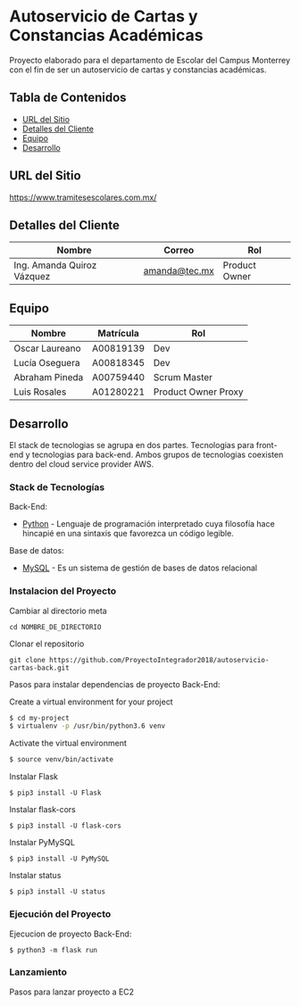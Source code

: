 # Autoservicio de Cartas y Constancias Académicas

Proyecto elaborado para el departamento de Escolar del Campus Monterrey con el fin de ser un autoservicio de cartas y constancias académicas.

## Tabla de Contenidos
* [URL del Sitio](#URL-del-Sitio)
* [Detalles del Cliente](#Detalles-del-Cliente)
* [Equipo](#Equipo)
* [Desarrollo](#Desarrollo)

## URL del Sitio
https://www.tramitesescolares.com.mx/

## Detalles del Cliente
Nombre | Correo | Rol
------ | ------ | ---
Ing. Amanda Quiroz Vázquez | amanda@tec.mx | Product Owner

## Equipo
Nombre | Matrícula | Rol
------ | --------- | ---
Oscar Laureano | A00819139 | Dev
Lucía Oseguera | A00818345 | Dev
Abraham Pineda | A00759440 | Scrum Master
Luis Rosales   | A01280221 | Product Owner Proxy

## Desarrollo

El stack de tecnologias se agrupa en dos partes. Tecnologias para front-end y tecnologias para back-end. Ambos grupos de tecnologias coexisten dentro del cloud service provider AWS.

### Stack de Tecnologías
Back-End:
* [Python](https://www.python.org) - Lenguaje de programación interpretado cuya filosofía hace hincapié en una sintaxis que favorezca un código legible.

Base de datos:
* [MySQL](https://www.mysql.com) - Es un sistema de gestión de bases de datos relacional 

### Instalacion del Proyecto

Cambiar al directorio meta
```
cd NOMBRE_DE_DIRECTORIO
```

Clonar el repositorio
```
git clone https://github.com/ProyectoIntegrador2018/autoservicio-cartas-back.git
```

Pasos para instalar dependencias de proyecto Back-End:

Create a virtual environment for your project

```sh
$ cd my-project
$ virtualenv -p /usr/bin/python3.6 venv
```

Activate the virtual environment

```sh
$ source venv/bin/activate
```

Instalar Flask
```
$ pip3 install -U Flask
```

Instalar flask-cors
```
$ pip3 install -U flask-cors
```

Instalar PyMySQL
```
$ pip3 install -U PyMySQL
```

Instalar status
```
$ pip3 install -U status
```

### Ejecución del Proyecto

Ejecucion de proyecto Back-End:
```
$ python3 -m flask run
```

### Lanzamiento

Pasos para lanzar proyecto a EC2



